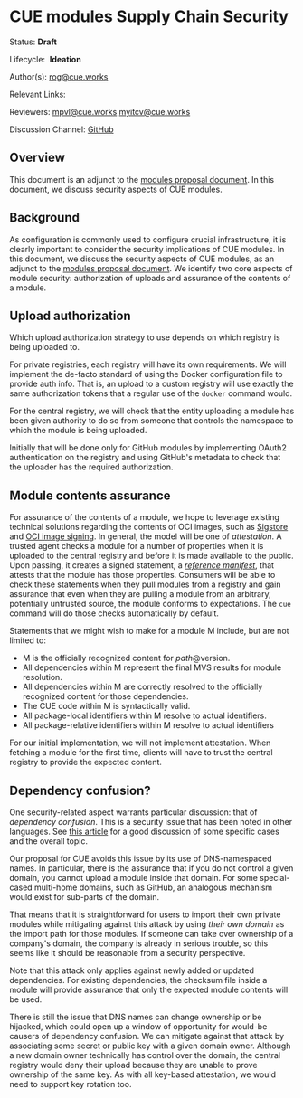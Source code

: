 # CUE modules Supply Chain Security

Status: **Draft**

Lifecycle:  **Ideation**

Author(s): rog@cue.works

Relevant Links:

Reviewers: mpvl@cue.works myitcv@cue.works

Discussion Channel: [GitHub](https://github.com/cue-lang/cue/discussions/2450)


## Overview

This document is an adjunct to the [modules proposal document](../2939-modules-v3.md).
In this document, we discuss security aspects of CUE modules.


## Background

As configuration is commonly used to configure crucial infrastructure,
it is clearly important to consider the security implications of CUE modules.
In this document, we discuss the security aspects of CUE modules,
as an adjunct to the [modules proposal document](../2939-modules-v3.md).
We identify two core aspects of module security:
authorization of uploads and assurance of the contents of a module.


## Upload authorization

Which upload authorization strategy to use depends on which registry is being uploaded to.

For private registries, each registry will have its own requirements.
We will implement the de-facto standard of using the Docker configuration file
to provide auth info. That is, an upload to a custom registry will use exactly
the same authorization tokens that a regular use of the `docker` command would.

For the central registry, we will check that the entity uploading a module
has been given authority to do so from
someone that controls the namespace to which the module is being uploaded.

Initially that will be done only for GitHub modules by implementing OAuth2
authentication on the registry and using GitHub's metadata to check
that the uploader has the required authorization.

## Module contents assurance

For assurance of the contents of a module,
we hope to leverage existing technical solutions regarding the contents of OCI images,
such as [Sigstore](https://www.sigstore.dev/) and [OCI image signing](https://github.com/notaryproject/notaryproject).
In general, the model will be one of _attestation_.
A trusted agent checks a module for a number of properties when it is uploaded
to the central registry and before it is made available to the public.
Upon passing, it creates a signed statement,
a *[reference manifest](https://github.com/oras-project/artifacts-spec/blob/main/manifest-referrers-api.md)*,
that attests that the module has those properties.
Consumers will be able to check these statements
when they pull modules from a registry and gain assurance that
even when they are pulling a module from an arbitrary, potentially untrusted source,
the module conforms to expectations.
The `cue` command will do those checks automatically by default.

Statements that we might wish to make for a module M include,
but are not limited to:

- M is the officially recognized content for $path@$version.
- All dependencies within M represent the final MVS results for module resolution.
- All dependencies within M are correctly resolved to the officially recognized content for those dependencies.
- The CUE code within M is syntactically valid.
- All package-local identifiers within M resolve to actual identifiers.
- All package-relative identifiers within M resolve to actual identifiers

For our initial implementation, we will not implement attestation.
When fetching a module for the first time,
clients will have to trust the central registry to provide the expected content.

## Dependency confusion?

One security-related aspect warrants particular discussion:
that of *dependency confusion*.
This is a security issue that has been noted in other languages.
See [this article](https://medium.com/@alex.birsan/dependency-confusion-4a5d60fec610) for
a good discussion of some specific cases and the overall topic.

Our proposal for CUE avoids this issue by its use of DNS-namespaced names.
In particular, there is the assurance that
if you do not control a given domain, you cannot upload a module inside that domain.
For some special-cased multi-home domains, such as GitHub, an analogous
mechanism would exist for sub-parts of the domain.

That means that it is straightforward for users
to import their own private modules
while mitigating against this attack
by using *their own domain* as the import path for those modules.
If someone can take over ownership of a company's domain,
the company is already in serious trouble,
so this seems like it should be reasonable from a security perspective.

Note that this attack only applies against newly added or updated dependencies.
For existing dependencies, the checksum file inside a module
will provide assurance that
only the expected module contents will be used.

There is still the issue that DNS names can change ownership or be hijacked,
which could open up a window of opportunity
for would-be causers of dependency confusion.
We can mitigate against that attack by
associating some secret or public key
with a given domain owner.
Although a new domain owner technically has control over the domain,
the central registry would deny their upload because
they are unable to prove ownership of the same key.
As with all key-based attestation, we would need to support key rotation too.
